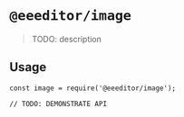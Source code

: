 # `@eeeditor/image`

> TODO: description

## Usage

```
const image = require('@eeeditor/image');

// TODO: DEMONSTRATE API
```
